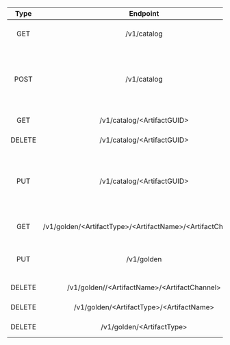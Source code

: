 |  Type  |                          Endpoint                               | Status |                                    Request                                   |                  Response                 |
|:------:|:---------------------------------------------------------------:|:------:|:----------------------------------------------------------------------------:|:-----------------------------------------:|
|   GET  |                         /v1/catalog                             |   200  |                                     null                                     | { "artifacts": [ type Artifact struct ] } |
|  POST  |                         /v1/catalog                             |   201  | { "ArtifactName": "", "ArtifactType": "", "ArtifactId": "", "ParentId": "" } |            type Artifact struct           |
|   GET  |                 /v1/catalog/\<ArtifactGUID\>                    |   200  |                                     null                                     |          { type Artifact struct }         |
| DELETE |                 /v1/catalog/\<ArtifactGUID\>                    |   200  |                                     null                                     |             { "result": True }            |
|   PUT  |                 /v1/catalog/\<ArtifactGUID\>                    |   200  | { "ArtifactName": "", "ArtifactType": "", "ArtifactId": "", "ParentId": "" } |            type Artifact struct           |
|   GET  | /v1/golden/\<ArtifactType>/\<ArtifactName\>/\<ArtifactChannel\> |   200  |                                     null                                     |         type GoldenArtifact struct        |
|   PUT  |                         /v1/golden                              |   200  |                     { "ArtifactGUID": "", "Channel": "" }                    |         type GoldenArtifact struct        |
| DELETE | /v1/golden/<ArtifactType>/\<ArtifactName\>/\<ArtifactChannel\>  |   200  |                                     null                                     |             { "result": True }            |
| DELETE |          /v1/golden/\<ArtifactType\>/\<ArtifactName\>           |   200  |                                     null                                     |             { "result": True }            |
| DELETE |                  /v1/golden/\<ArtifactType\>                    |   200  |                                     null                                     |             { "result": True }            |
